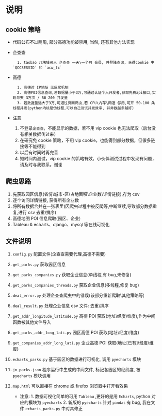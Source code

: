 # 说明

## cookie 策略

- 代码公布不过两周, 部分高德功能被禁用, 当然, 还有其他方法实现

- 企查查

      	1. taobao 几块钱买入 企查查 一天\一个月 会员, 并登陆查询, 获得cookie 中 `QCCSESSID` 和 `acw_tc`

- 高德

      	1. 高德对 IP地址 无反爬机制
      	2. 高德POI信息查询,若数据量小于3万,可通过认证个人开发者,获取免费api接口,实现每天 3万次 / 50-200 并发量
      	3. 若数据量远大于3万,可通过页面爬虫,若 CPU\内存\网速 够用,可开 50-100 条线程并发(python内核是伪线程,可以自己测试并发效率, 并非数越多越好)

- 注意

  1. 不登录`企查查`，不能显示的数据，若不用 vip cookie 也无法爬取（后台没有相关数据传过来）
  2. 在研究免 cookie 策略，不用 vip cookie，也能得到部分数据，但很多链接等不能得到
  3. 以后有时间时再完善
  4. 短时间内测试，vip cookie 的策略有效，小伙伴测试过程中发现有问题，请及时与我联系，谢谢

## 爬虫思路

1. 先获取园区信息(省份\城市-区\占地面积\企业数\详情链接),存为 csv
2. 逐个访问详情链接, 获得所有企业数
3. 将所有数据合并在一张表里(因爬虫过程中被反爬等,中断继续,导致部分数据重复,进行 csv 去重\排序)
4. 高德地图 POI 信息爬取(园区、企业)
5. Tableau & echarts、django、mysql 等在线可视化

## 文件说明

1. `config.py` 配置文件(企查查需要代理,高德不需要)
2. `get_parks.py` 获取园区信息
3. `get_parks_companies.py` 获取企业信息(单线程,有 bug,未修复)
4. `get_parks_companies_threads.py` 获取企业信息(多线程,修复 bug)
5. `deal_error.py` 处理企查查爬虫中的错误(该部分重新爬取\其他策略等)
6. `deal_result.py` 处理企业信息 csv 文件: 去重\排序
7. `get_addr_longitude_latitude.py` 高德 POI 获取(地址\经度\维度),作为中间函数被其他文件导入
8. `get_parks_addr_long_lati.py` 园区高德 POI 获取(地址\经度\维度)
9. `get_companies_addr_long_lati.py` 企业高德 POI 获取(地址[已有]\经度\维度)
10. `echarts_parks.py` 基于园区的数据进行可视化, 调用 `pyecharts` 模块
11. `jn_parks.json` 程序运行中生成的中间文件, 标记各园区的经纬度, 被 `pyecharts` 模块调用
12. `map.html` 可以直接在 chrome 或 firefox 浏览器中打开看效果

    - 注意: 1. 数据可视化简单的可用 `Tableau` ,更好的是用 `Echarts`, python 对应的模块为 `pyecharts` 2. 新版的 `pyecharts` 针对 `pandas` 有 bug, 我在文件 `echarts_parks.py` 中对其修正

